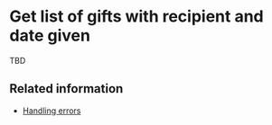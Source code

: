 # Get list of gifts with recipient and date given

TBD

## Related information

* [Handling errors](handling_errors.md)
